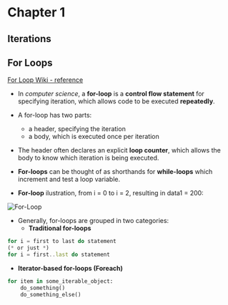 # Chapter 1

## Iterations

## For Loops

[For Loop Wiki - reference](https://en.wikipedia.org/wiki/For_loop)

- In _computer science_, a **for-loop** is a **control flow statement** for specifying iteration, which allows code to be executed **repeatedly**.

- A for-loop has two parts:

  - a header, specifying the iteration
  - a body, which is executed once per iteration

- The header often declares an explicit **loop counter**, which allows the body to know which iteration is being executed.

- **For-loops** can be thought of as shorthands for **while-loops** which increment and test a loop variable.

- **For-loop** ilustration, from i = 0 to i = 2, resulting in data1 = 200:

![For-Loop](https://user-images.githubusercontent.com/44840806/99253273-c3882780-2810-11eb-8fc0-85a5b0dd5efe.png)

- Generally, for-loops are grouped in two categories:
  - **Traditional for-loops**

```javascript
for i = first to last do statement
(* or just *)
for i = first..last do statement
```

- **Iterator-based for-loops (Foreach)**

```Python
for item in some_iterable_object:
    do_something()
    do_something_else()
```
